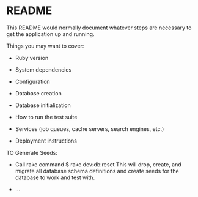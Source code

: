 # README

This README would normally document whatever steps are necessary to get the
application up and running.

Things you may want to cover:

* Ruby version

* System dependencies

* Configuration

* Database creation

* Database initialization

* How to run the test suite

* Services (job queues, cache servers, search engines, etc.)

* Deployment instructions
    
TO Generate Seeds:
 - Call rake command $ rake dev:db:reset
This will drop, create, and migrate all database schema definitions and create seeds for the database to work and test with. 

* ...
